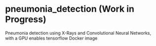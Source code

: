 # pneumonia_detection (Work in Progress)
Pneumonia detection using X-Rays and Convolutional Neural Networks, with a GPU enables tensorflow Docker image 
